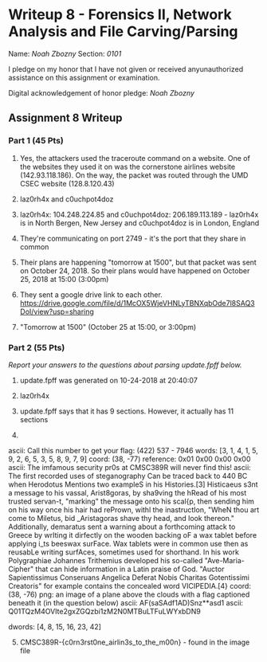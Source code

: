 Writeup 8 - Forensics II, Network Analysis and File Carving/Parsing
=====

Name: *Noah Zbozny*
Section: *0101*

I pledge on my honor that I have not given or received anyunauthorized assistance on this assignment or examination.

Digital acknowledgement of honor pledge: *Noah Zbozny*

## Assignment 8 Writeup

### Part 1 (45 Pts)
1. Yes, the attackers used the traceroute command on a website. One of the websites they used it on was the cornerstone airlines website (142.93.118.186). On the way, the packet was routed through the UMD CSEC website (128.8.120.43)

2. laz0rh4x and c0uchpot4doz

3. laz0rh4x: 104.248.224.85 and c0uchpot4doz: 206.189.113.189 - laz0rh4x is in North Bergen, New Jersey and c0uchpot4doz is in London, England

4. They're communicating on port 2749 - it's the port that they share in common

5. Their plans are happening "tomorrow at 1500", but that packet was sent on October 24, 2018. So their plans would have happened on October 25, 2018 at 15:00 (3:00pm)

6. They sent a google drive link to each other. https://drive.google.com/file/d/1McOX5WjeVHNLyTBNXqbOde7l8SAQ3DoI/view?usp=sharing

7. "Tomorrow at 1500" (October 25 at 15:00, or 3:00pm)

### Part 2 (55 Pts)

*Report your answers to the questions about parsing update.fpff below.*
1. update.fpff was generated on 10-24-2018 at 20:40:07

2. laz0rh4x

3. update.fpff says that it has 9 sections. However, it actually has 11 sections

4.

ascii:
Call this number to get your flag: (422) 537 - 7946
words:
\[3, 1, 4, 1, 5, 9, 2, 6, 5, 3, 5, 8, 9, 7, 9\]
coord:
(38, -77)
reference:
0x01 0x00 0x00 0x00
ascii:
The imfamous security pr0s at CMSC389R will never find this!
ascii:
The first recorded uses of steganography Can be traced back to 440 BC when Herodotus Mentions two exampleS in his Histories.\[3\] Histicaeus s3nt a message to his vassal, Arist8goras, by sha9ving the hRead of his most trusted servan-t, "marking" the message onto his scal\{p, then sending him on his way once his hair had rePrown, withl the inastructIon, "WheN thou art come to Miletus, bid _Aristagoras shave thy head, and look thereon." Additionally, demaratus sent a warning about a forthcoming attack to Greece by wrIting it dirfectly on the wooden backing oF a wax tablet before applying i_ts beeswax surFace. Wax tablets were in common use then as reusabLe writing surfAces, sometimes used for shorthand. In his work Polygraphiae Johannes Trithemius developed his so-called "Ave-Maria-Cipher" that can hide information in a Latin praise of God. "Auctor Sapientissimus Conseruans Angelica Deferat Nobis Charitas Gotentissimi Creatoris" for example contains the concealed word VICIPEDIA.\[4\}
coord:
(38, -76)
png:
an image of a plane above the clouds with a flag captioned beneath it (in the question below)
ascii:
AF(saSAdf1AD)Snz\*\*asd1
ascii:
Q01TQzM4OVIte2gxZGQzbi1zM2N0MTBuLTFuLWYxbDN9

dwords:
\[4, 8, 15, 16, 23, 42\]

5. CMSC389R-\{c0rn3rst0ne\_airlin3s\_to\_the\_m00n\} - found in the image file
